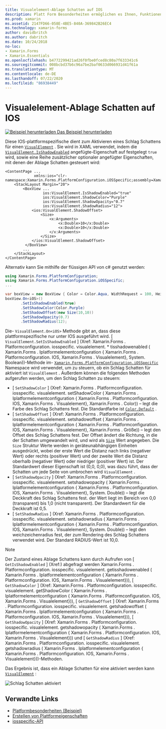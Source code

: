 ```yaml
---
title: Visualelement-Ablage Schatten auf IOS
description: Platt Form Besonderheiten ermöglichen es Ihnen, Funktionen zu nutzen, die nur auf einer bestimmten Plattform verfügbar sind, ohne dass benutzerdefinierte Renderer oder Effekte implementiert werden. In diesem Artikel wird erläutert, wie Sie die plattformspezifische IOS-Anwendung verwenden, die einen Schlag Schatten für ein visualelement ermöglicht.
ms.prod: xamarin
ms.assetid: 2147FD66-058E-4BE5-840A-369842B26EC4
ms.technology: xamarin-forms
author: davidbritch
ms.author: dabritch
ms.date: 10/24/2018
no-loc:
- Xamarin.Forms
- Xamarin.Essentials
ms.openlocfilehash: b4772299421ad26f0fbe0fced8c80a7f633341c6
ms.sourcegitcommit: 008bcbd37b6c96a7be2baf0633d066931d41f61a
ms.translationtype: MT
ms.contentlocale: de-DE
ms.lasthandoff: 07/22/2020
ms.locfileid: "86938449"
---
```

# <a name="visualelement-drop-shadows-on-ios"></a>Visualelement-Ablage Schatten auf IOS

[![Beispiel herunterladen](~/media/shared/download.png) Das Beispiel herunterladen](https://docs.microsoft.com/samples/xamarin/xamarin-forms-samples/userinterface-platformspecifics)

Diese IOS-plattformspezifische dient zum Aktivieren eines Schlag Schattens für einen [`VisualElement`](xref:Xamarin.Forms.VisualElement) . Sie wird in XAML verwendet, indem die [`VisualElement.IsShadowEnabled`](xref:Xamarin.Forms.PlatformConfiguration.iOSSpecific.VisualElement.IsShadowEnabledProperty) angefügte-Eigenschaft auf festgelegt `true` wird, sowie eine Reihe zusätzlicher optionaler angefügter Eigenschaften, mit denen der Ablage Schatten gesteuert wird:

```xaml
<ContentPage ...
             xmlns:ios="clr-namespace:Xamarin.Forms.PlatformConfiguration.iOSSpecific;assembly=Xamarin.Forms.Core">
    <StackLayout Margin="20">
        <BoxView ...
                 ios:VisualElement.IsShadowEnabled="true"
                 ios:VisualElement.ShadowColor="Purple"
                 ios:VisualElement.ShadowOpacity="0.7"
                 ios:VisualElement.ShadowRadius="12">
            <ios:VisualElement.ShadowOffset>
                <Size>
                    <x:Arguments>
                        <x:Double>10</x:Double>
                        <x:Double>10</x:Double>
                    </x:Arguments>
                </Size>
            </ios:VisualElement.ShadowOffset>
         </BoxView>
        ...
    </StackLayout>
</ContentPage>
```

Alternativ kann Sie mithilfe der flüssigen API von c# genutzt werden:

```csharp
using Xamarin.Forms.PlatformConfiguration;
using Xamarin.Forms.PlatformConfiguration.iOSSpecific;
...

var boxView = new BoxView { Color = Color.Aqua, WidthRequest = 100, HeightRequest = 100 };
boxView.On<iOS>()
       .SetIsShadowEnabled(true)
       .SetShadowColor(Color.Purple)
       .SetShadowOffset(new Size(10,10))
       .SetShadowOpacity(0.7)
       .SetShadowRadius(12);
```

Die- `VisualElement.On<iOS>` Methode gibt an, dass diese plattformspezifische nur unter IOS ausgeführt wird. [ `VisualElement.SetIsShadowEnabled` ] (Xref: Xamarin.Forms . Platformconfiguration. iosspecific. visualelement. * tisshadowenabled ( Xamarin.Forms . Iplatformelementconfiguration { Xamarin.Forms . Platformconfiguration. IOS, Xamarin.Forms . Visualelement}, System. Boolean))-Methode im- [`Xamarin.Forms.PlatformConfiguration.iOSSpecific`](xref:Xamarin.Forms.PlatformConfiguration.iOSSpecific) Namespace wird verwendet, um zu steuern, ob ein Schlag Schatten für aktiviert ist `VisualElement` . Außerdem können die folgenden Methoden aufgerufen werden, um den Schlag Schatten zu steuern:

- [ `SetShadowColor` ] (Xref: Xamarin.Forms . Platformconfiguration. iosspecific. visualelement. setShadowColor ( Xamarin.Forms . Iplatformelementconfiguration { Xamarin.Forms . Platformconfiguration. IOS, Xamarin.Forms . Visualelement}, Xamarin.Forms . Color)) – legt die Farbe des Schlag Schattens fest. Die Standardfarbe ist [`Color.Default`](xref:Xamarin.Forms.Color.Default*) .
- [ `SetShadowOffset` ] (Xref: Xamarin.Forms . Platformconfiguration. iosspecific. visualelement. setshadowoffset ( Xamarin.Forms . Iplatformelementconfiguration { Xamarin.Forms . Platformconfiguration. IOS, Xamarin.Forms . Visualelement}, Xamarin.Forms . Größe)) – legt den Offset des Schlag Schattens fest. Der Offset ändert die Richtung, in die der Schatten umgewandelt wird, und wird als [`Size`](xref:Xamarin.Forms.Size) Wert angegeben. Die `Size` Struktur Werte werden in geräteunabhängigen Einheiten ausgedrückt, wobei der erste Wert die Distanz nach links (negativer Wert) oder rechts (positiver Wert) und der zweite Wert die Distanz oberhalb (negativer Wert) oder niedriger (positiver Wert) ist. Der Standardwert dieser Eigenschaft ist (0,0, 0,0), was dazu führt, dass der Schatten um jede Seite von umbrochen wird `VisualElement` .
- [ `SetShadowOpacity` ] (Xref: Xamarin.Forms . Platformconfiguration. iosspecific. visualelement. setshadowopacity ( Xamarin.Forms . Iplatformelementconfiguration { Xamarin.Forms . Platformconfiguration. IOS, Xamarin.Forms . Visualelement}, System. Double)) – legt die Deckkraft des Schlag Schattens fest. der Wert liegt im Bereich von 0,0 (transparent) bis 1,0 (nicht transparent). Der Standardwert für die Deckkraft ist 0,5.
- [ `SetShadowRadius` ] (Xref: Xamarin.Forms . Platformconfiguration. iosspecific. visualelement. setshadowradius ( Xamarin.Forms . Iplatformelementconfiguration { Xamarin.Forms . Platformconfiguration. IOS, Xamarin.Forms . Visualelement}, System. Double)) – legt den weichzeichenradius fest, der zum Rendering des Schlag Schattens verwendet wird. Der Standard RADIUS-Wert ist 10,0.

> [!NOTE]
> Der Zustand eines Ablage Schattens kann durch Aufrufen von [ `GetIsShadowEnabled` ] (Xref:) abgefragt werden Xamarin.Forms . Platformconfiguration. iosspecific. visualelement. getisshadowenabled ( Xamarin.Forms . Iplatformelementconfiguration { Xamarin.Forms . Platformconfiguration. IOS, Xamarin.Forms . Visualelement})), [ `GetShadowColor` ] (Xref: Xamarin.Forms . Platformconfiguration. iosspecific. visualelement. getShadowColor ( Xamarin.Forms . Iplatformelementconfiguration { Xamarin.Forms . Platformconfiguration. IOS, Xamarin.Forms . Visualelement})), [ `GetShadowOffset` ] (Xref: Xamarin.Forms . Platformconfiguration. iosspecific. visualelement. getshadowoffset ( Xamarin.Forms . Iplatformelementconfiguration { Xamarin.Forms . Platformconfiguration. IOS, Xamarin.Forms . Visualelement})), [ `GetShadowOpacity` ] (Xref: Xamarin.Forms . Platformconfiguration. iosspecific. visualelement. getshadowopacity ( Xamarin.Forms . Iplatformelementconfiguration { Xamarin.Forms . Platformconfiguration. IOS, Xamarin.Forms . Visualelement})) und [ `GetShadowRadius` ] (Xref: Xamarin.Forms . Platformconfiguration. iosspecific. visualelement. getshadowradius ( Xamarin.Forms . Iplatformelementconfiguration { Xamarin.Forms . Platformconfiguration. IOS, Xamarin.Forms . Visualelement}))-Methoden.

Das Ergebnis ist, dass ein Ablage Schatten für eine aktiviert werden kann [`VisualElement`](xref:Xamarin.Forms.VisualElement) :

![Schlag Schatten aktiviert](drop-shadow-images/drop-shadow.png)

## <a name="related-links"></a>Verwandte Links

- [Platformbesonderheiten (Beispiel)](https://docs.microsoft.com/samples/xamarin/xamarin-forms-samples/userinterface-platformspecifics)
- [Erstellen von Plattformeigenschaften](~/xamarin-forms/platform/platform-specifics/index.md#creating-platform-specifics)
- [iosspecific-API](xref:Xamarin.Forms.PlatformConfiguration.iOSSpecific)
